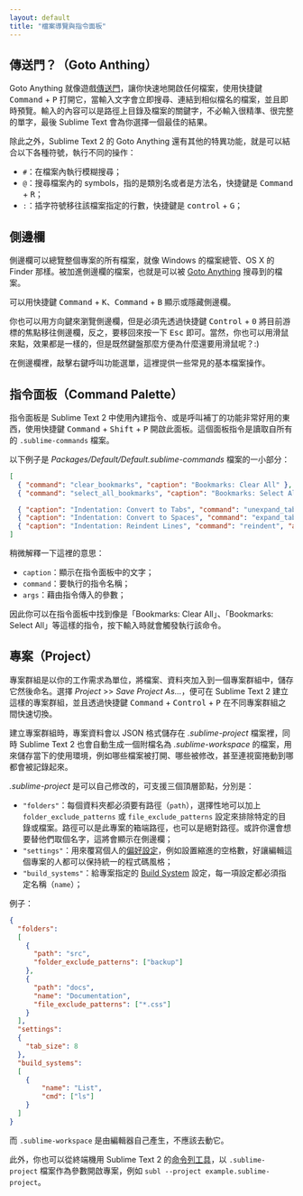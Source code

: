 ```yaml
---
layout: default
title: "檔案導覽與指令面板"
---
```

## <span id="goto-anything">傳送門？（Goto Anthing）</span>

Goto Anything 就像遊戲[傳送門](http://www.youtube.com/watch?v=QjF_AAiTPxk)，讓你快速地開啟任何檔案，使用快捷鍵 <kbd>Command</kbd> + <kbd>P</kbd> 打開它，當輸入文字會立即搜尋、連結到相似檔名的檔案，並且即時預覽。輸入的內容可以是路徑上目錄及檔案的關鍵字，不必輸入很精準、很完整的單字，最後 Sublime Text 會為你選擇一個最佳的結果。

除此之外，Sublime Text 2 的 Goto Anything 還有其他的特異功能，就是可以結合以下各種符號，執行不同的操作：

* `#`：在檔案內執行模糊搜尋；
* `@`：搜尋檔案內的 symbols，指的是類別名或者是方法名，快捷鍵是 <kbd>Command</kbd> + <kbd>R</kbd>；
* `:`：插字符號移往該檔案指定的行數，快捷鍵是 <kbd>control</kbd> + <kbd>G</kbd>；

<!-- TODO: 製作一個 GIF 動畫圖 -->

## <span id="sidebar">側邊欄</span>

側邊欄可以總覽整個專案的所有檔案，就像 Windows 的檔案總管、OS X 的 Finder 那樣。被加進側邊欄的檔案，也就是可以被 [Goto Anything](/file-management-and-command-palette#goto-anything) 搜尋到的檔案。

可以用快捷鍵 <kbd>Command</kbd> + <kbd>K</kbd>、<kbd>Command</kbd> + <kbd>B</kbd> 顯示或隱藏側邊欄。

你也可以用方向鍵來瀏覽側邊欄，但是必須先透過快捷鍵 <kbd>Control</kbd> + <kbd>0</kbd> 將目前游標的焦點移往側邊欄，反之，要移回來按一下 <kbd>Esc</kbd> 即可。當然，你也可以用滑鼠來點，效果都是一樣的，但是既然鍵盤那麼方便為什麼還要用滑鼠呢？:)

在側邊欄裡，敲擊右鍵呼叫功能選單，這裡提供一些常見的基本檔案操作。

<!-- TODO: 加上 sidebar enhacements 補丁 -->

## <span id="command-palette">指令面板（Command Palette）</span>

指令面板是 Sublime Text 2 中使用內建指令、或是呼叫補丁的功能非常好用的東西，使用快捷鍵 <kbd>Command</kbd> + <kbd>Shift</kbd> + <kbd>P</kbd> 開啟此面板。這個面板指令是讀取自所有的 `.sublime-commands` 檔案。

以下例子是 _Packages/Default/Default.sublime-commands_ 檔案的一小部分：

``` json
[
  { "command": "clear_bookmarks", "caption": "Bookmarks: Clear All" },
  { "command": "select_all_bookmarks", "caption": "Bookmarks: Select All" },

  { "caption": "Indentation: Convert to Tabs", "command": "unexpand_tabs", "args": {"set_translate_tabs": true} },
  { "caption": "Indentation: Convert to Spaces", "command": "expand_tabs", "args": {"set_translate_tabs": true} },
  { "caption": "Indentation: Reindent Lines", "command": "reindent", "args": {"single_line": false} }
]
```

稍微解釋一下這裡的意思：

* `caption`：顯示在指令面板中的文字；
* `command`：要執行的指令名稱；
* `args`：藉由指令傳入的參數；

因此你可以在指令面板中找到像是「Bookmarks: Clear All」、「Bookmarks: Select All」等這樣的指令，按下輸入時就會觸發執行該命令。

## <span id="projects">專案（Project）</span>

專案群組是以你的工作需求為單位，將檔案、資料夾加入到一個專案群組中，儲存它然後命名。選擇 _Project_ >> _Save Project As..._，便可在 Sublime Text 2 建立這樣的專案群組，並且透過快捷鍵 <kbd>Command</kbd> + <kbd>Control</kbd> + <kbd>P</kbd> 在不同專案群組之間快速切換。

建立專案群組時，專案資料會以 JSON 格式儲存在 _.sublime-project_ 檔案裡，同時 Sublime Text 2 也會自動生成一個附檔名為 _.sublime-workspace_ 的檔案，用來儲存當下的使用環境，例如哪些檔案被打開、哪些被修改，甚至連視窗捲動到哪都會被記錄起來。

_.sublime-project_ 是可以自己修改的，可支援三個頂層節點，分別是：

* `"folders"`：每個資料夾都必須要有路徑（`path`），選擇性地可以加上 `folder_exclude_patterns` 或 `file_exclude_patterns` 設定來排除特定的目錄或檔案。路徑可以是此專案的箱端路徑，也可以是絕對路徑。或許你還會想要替他們取個名字，這將會顯示在側邊欄；
* `"settings"`：用來覆寫個人的[偏好設定](/customization#settings)，例如設置縮進的空格數，好讓編輯這個專案的人都可以保持統一的程式碼風格；
* `"build_systems"`：給專案指定的 [Build System](/others#build-system) 設定，每一項設定都必須指定名稱（`name`）；

例子：

``` json
{
  "folders":
  [
    {
      "path": "src",
      "folder_exclude_patterns": ["backup"]
    },
    {
      "path": "docs",
      "name": "Documentation",
      "file_exclude_patterns": ["*.css"]
    }
  ],
  "settings":
  {
    "tab_size": 8
  },
  "build_systems":
  [
    {
        "name": "List",
        "cmd": ["ls"]
    }
  ]
}
```

而 `.sublime-workspace` 是由編輯器自己產生，不應該去動它。

此外，你也可以從終端機用 Sublime Text 2 的[命令列工具](/others#command-line)，以 `.sublime-project` 檔案作為參數開啟專案，例如 `subl --project example.sublime-project`。

